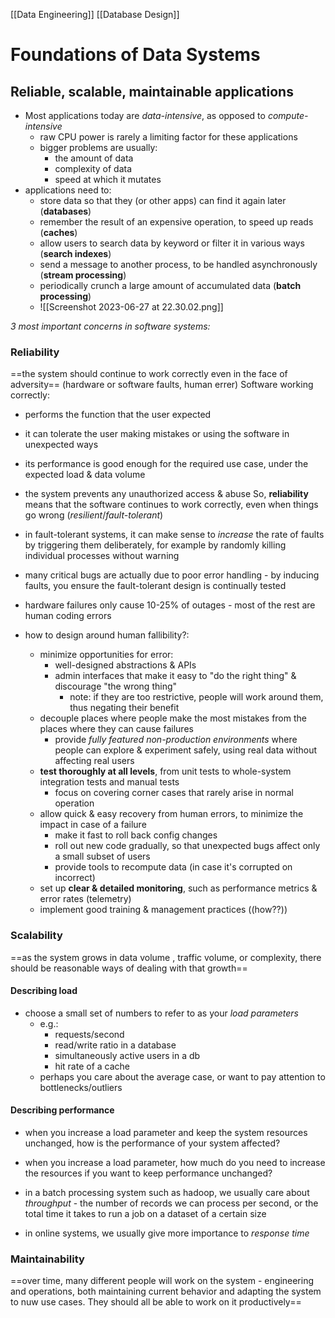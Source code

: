 [[Data Engineering]] [[Database Design]]

# Foundations of Data Systems

## Reliable, scalable, maintainable applications
- Most applications today are *data-intensive*, as opposed to *compute-intensive*
	- raw CPU power is rarely a limiting factor for these applications
	- bigger problems are usually:
		- the amount of data
		- complexity of data
		- speed at which it mutates
- applications need to:
	- store data so that they (or other apps) can find it again later (**databases**)
	- remember the result of an expensive operation, to speed up reads (**caches**)
	- allow users to search data by keyword or filter it in various ways (**search indexes**)
	- send a message to another process, to be handled asynchronously (**stream processing**)
	- periodically crunch a large amount of accumulated data (**batch processing**)
	- ![[Screenshot 2023-06-27 at 22.30.02.png]]

*3 most important concerns in software systems:*
### Reliability
==the system should continue to work correctly even in the face of adversity== (hardware or software faults, human errer)
Software working correctly:
- performs the function that the user expected
- it can tolerate the user making mistakes or using the software in unexpected ways
- its performance is good enough for the required use case, under the expected load & data volume
- the system prevents any unauthorized access & abuse
So, **reliability** means that the software continues to work correctly, even when things go wrong (*resilient*/*fault-tolerant*)
- in fault-tolerant systems, it can make sense to *increase* the rate of faults by triggering them deliberately, for example by randomly killing individual processes without warning
- many critical bugs are actually due to poor error handling - by inducing faults, you ensure the fault-tolerant design is continually tested

- hardware failures only cause 10-25% of outages - most of the rest are human coding errors
- how to design around human fallibility?:
	- minimize opportunities for error: 
		- well-designed abstractions & APIs
		- admin interfaces that make it easy to "do the right thing" & discourage "the wrong thing"
			- note: if they are too restrictive, people will work around them, thus negating their benefit
	- decouple places where people make the most mistakes from the places where they can cause failures
		- provide *fully featured non-production environments* where people can explore & experiment safely, using real data without affecting real users
	- **test thoroughly at all levels**, from unit tests to whole-system integration tests and manual tests
		- focus on covering corner cases that rarely arise in normal operation
	- allow quick & easy recovery from human errors, to minimize the impact in case of a failure
		- make it fast to roll back config changes
		- roll out new code gradually, so that unexpected bugs affect only a small subset of users
		- provide tools to recompute data (in case it's corrupted on incorrect)
	- set up **clear & detailed monitoring**, such as performance metrics & error rates (telemetry)
	- implement good training & management practices ((how??))


### Scalability
==as the system grows in data volume , traffic volume, or complexity, there should be reasonable ways of dealing with that growth==
#### Describing load 
- choose a small set of numbers to refer to as your *load parameters*
	- e.g.:
		- requests/second
		- read/write ratio in a database
		- simultaneously active users in a db
		- hit rate of a cache
	- perhaps you care about the average case, or want to pay attention to bottlenecks/outliers
#### Describing performance
- when you increase a load parameter and keep the system resources unchanged, how is the performance of your system affected?
- when you increase a load parameter, how much do you need to increase the resources if you want to keep performance unchanged?

- in a batch processing system such as hadoop, we usually care about *throughput* - the number of records we can process per second, or the total time it takes to run a job on a dataset of a certain size
- in online systems, we usually give more importance to *response time*

### Maintainability
==over time, many different people will work on the system - engineering and operations, both maintaining current behavior and adapting the system to nuw use cases. They should all be able to work on it productively==
